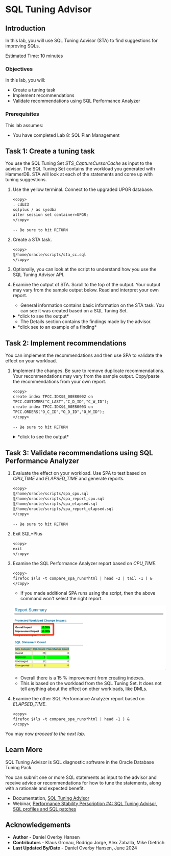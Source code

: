 # SQL Tuning Advisor

## Introduction

In this lab, you will use SQL Tuning Advisor (STA) to find suggestions for improving SQLs.

Estimated Time: 10 minutes

### Objectives

In this lab, you will:

* Create a tuning task
* Implement recommendations
* Validate recommendations using SQL Performance Analyzer

### Prerequisites

This lab assumes:

- You have completed Lab 8: SQL Plan Management

## Task 1: Create a tuning task

You use the SQL Tuning Set *STS_CaptureCursorCache* as input to the advisor. The SQL Tuning Set contains the workload you generated with HammerDB. STA will look at each of the statements and come up with tuning suggestions.

1. Use the yellow terminal. Connect to the upgraded UPGR database.

      ```
      <copy>
      . cdb23
      sqlplus / as sysdba
      alter session set container=UPGR;
      </copy>

      -- Be sure to hit RETURN
      ```

2. Create a STA task.

    ```
    <copy>
    @/home/oracle/scripts/sta_cc.sql
    </copy>
    ```

3. Optionally, you can look at the script to understand how you use the SQL Tuning Advisor API.

4. Examine the output of STA. Scroll to the top of the output. Your output may vary from the sample output below. Read and interpret your own report.

    * General information contains basic information on the STA task. You can see it was created based on a SQL Tuning Set.

    <details>
    <summary>*click to see the output*</summary>
    ``` text
    -------------------------------------------------------------------------------
    GENERAL INFORMATION SECTION
    -------------------------------------------------------------------------------
    Tuning Task Name                : STA_UPGRADE_TO_19C_CC
    Tuning Task Owner               : SYS
    Workload Type                   : SQL Tuning Set
    Scope                           : COMPREHENSIVE
    Time Limit(seconds)             : 360
    Completion Status               : COMPLETED
    Started at                      : 07/08/2023 08:43:29
    Completed at                    : 07/08/2023 08:43:36
    SQL Tuning Set (STS) Name       : STS_CaptureCursorCache
    SQL Tuning Set Owner            : SYS
    Number of Statements in the STS : 37
    ```
    </details>

    * The Details section contains the findings made by the advisor.

    <details>
    <summary>*click see to an example of a finding*</summary>
    ``` text
    -------------------------------------------------------------------------------
    FINDINGS SECTION (1 finding)
    -------------------------------------------------------------------------------

    1- Index Finding (see explain plans section below)
    --------------------------------------------------
    The execution plan of this statement can be improved by creating one or more
    indices.

    Recommendation (estimated benefit: 97.64%)
    ------------------------------------------
    - Consider running the Access Advisor to improve the physical schema design
        or creating the recommended index.
        create index TPCC.IDX$$_00E80002 on TPCC.CUSTOMER("C_LAST","C_D_ID","C_W_ID");

    Rationale
    ---------
        Creating the recommended indices significantly improves the execution plan
        of this statement. However, it might be preferable to run "Access Advisor"
        using a representative SQL workload as opposed to a single statement. This
        will allow to get comprehensive index recommendations which takes into
        account index maintenance overhead and additional space consumption.

    -------------------------------------------------------------------------------
    Object ID  : 13
    Schema Name: TPCC
    SQL ID	   : 89k9fqaq5b5sy
    SQL Text   : SELECT C_BALANCE, C_FIRST, C_MIDDLE, C_ID FROM CUSTOMER WHERE
                 C_LAST = :B3 AND C_D_ID = :B2 AND C_W_ID = :B1 ORDER BY C_FIRST
    ```
    </details>

    * In the end, there is a summary of the findings that you can use to implement all the recommendations.

    <details>
    <summary>*click to see the output*</summary>
    ``` text
    -- Script generated by DBMS_SQLTUNE package, advisor framework --
    -- Use this script to implement some of the recommendations    --
    -- made by the SQL tuning advisor.			       --
    --							       --
    -- NOTE: this script may need to be edited for your system     --
    --	 (index names, privileges, etc) before it is executed. --
    -----------------------------------------------------------------
    create index TPCC.IDX$$_00E80001 on TPCC.CUSTOMER("C_LAST","C_D_ID","C_W_ID");
    create index TPCC.IDX$$_00E80002 on TPCC.CUSTOMER("C_LAST","C_D_ID","C_W_ID");
    create index TPCC.IDX$$_00E80003 on TPCC.ORDERS("O_C_ID","O_D_ID","O_W_ID");
    create index TPCC.IDX$$_00E80004 on TPCC.CUSTOMER("C_LAST","C_D_ID","C_W_ID");
    ```
    </details>

## Task 2: Implement recommendations

You can implement the recommendations and then use SPA to validate the effect on your workload.

1. Implement the changes. Be sure to remove duplicate recommendations. Your recommendations may vary from the sample output. Copy/paste the recommendations from your own report.

    ```
    <copy>
    create index TPCC.IDX$$_00E80002 on TPCC.CUSTOMER("C_LAST","C_D_ID","C_W_ID");
    create index TPCC.IDX$$_00E80003 on TPCC.ORDERS("O_C_ID","O_D_ID","O_W_ID");
    </copy>

    -- Be sure to hit RETURN
    ```

    <details>
    <summary>*click to see the output*</summary>
    ``` text
    SQL> create index TPCC.IDX$$_00E80002 on TPCC.CUSTOMER("C_LAST","C_D_ID","C_W_ID");

    Index created.

    SQL> create index TPCC.IDX$$_00E80003 on TPCC.ORDERS("O_C_ID","O_D_ID","O_W_ID");

    Index created.
    ```
    </details>

    * This is an exercise only. In a real environment, don't accept the recommendations without thorough consideration.
    * In this lab, the recommendations are to create indexes. Although the effect on your workload might be positive, remember that indexes also affect DMLs.

## Task 3: Validate recommendations using SQL Performance Analyzer

1. Evaluate the effect on your workload. Use SPA to test based on *CPU\_TIME* and *ELAPSED\_TIME* and generate reports.

    ```
    <copy>
    @/home/oracle/scripts/spa_cpu.sql
    @/home/oracle/scripts/spa_report_cpu.sql
    @/home/oracle/scripts/spa_elapsed.sql
    @/home/oracle/scripts/spa_report_elapsed.sql
    </copy>

    -- Be sure to hit RETURN
    ```

2. Exit SQL*Plus

    ```
    <copy>
    exit
    </copy>
    ```

3. Examine the SQL Performance Analyzer report based on *CPU\_TIME*.

    ```
    <copy>
    firefox $(ls -t compare_spa_runs*html | head -2 | tail -1 ) &
    </copy>
    ```

    * If you made additional SPA runs using the script, then the above command won't select the right report.

    ![Creating indexes give a better performance](./images/sqltune-spa1.png " ")

    * Overall there is a 15 % improvement from creating indexes.
    * This is based on the workload from the SQL Tuning Set. It does not tell anything about the effect on other workloads, like DMLs.

4. Examine the other SQL Performance Analyzer report based on *ELAPSED\_TIME*.

    ```
    <copy>
    firefox $(ls -t compare_spa_runs*html | head -1 ) &
    </copy>
    ```

You may now *proceed to the next lab*.

## Learn More

SQL Tuning Advisor is SQL diagnostic software in the Oracle Database Tuning Pack.

You can submit one or more SQL statements as input to the advisor and receive advice or recommendations for how to tune the statements, along with a rationale and expected benefit.

* Documentation, [SQL Tuning Advisor](https://docs.oracle.com/en/database/oracle/oracle-database/19/tgsql/sql-tuning-advisor.html#GUID-8E1A39CB-A491-4254-8B31-9B1DF7B52AA1)
* Webinar, [Performance Stability Perscription #4: SQL Tuning Advisor, SQL profiles and SQL patches](https://www.youtube.com/watch?v=qCt1_Fc3JRs&t=4923s)

## Acknowledgements
* **Author** - Daniel Overby Hansen
* **Contributors** - Klaus Gronau, Rodrigo Jorge, Alex Zaballa, Mike Dietrich
* **Last Updated By/Date** - Daniel Overby Hansen, June 2024
